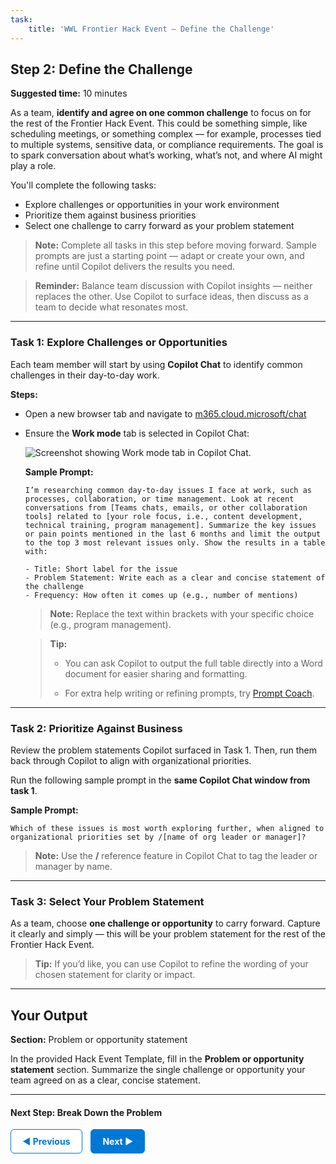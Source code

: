 ```yaml
---
task:
    title: 'WWL Frontier Hack Event – Define the Challenge'
---
```


## Step 2: Define the Challenge

**Suggested time:** 10 minutes  

As a team, **identify and agree on one common challenge** to focus on for the rest of the Frontier Hack Event. This could be something simple, like scheduling meetings, or something complex — for example, processes tied to multiple systems, sensitive data, or compliance requirements. The goal is to spark conversation about what’s working, what’s not, and where AI might play a role.

You'll complete the following tasks:

- Explore challenges or opportunities in your work environment  
- Prioritize them against business priorities  
- Select one challenge to carry forward as your problem statement  

> **Note:** Complete all tasks in this step before moving forward. Sample prompts are just a starting point — adapt or create your own, and refine until Copilot delivers the results you need.

> **Reminder:** Balance team discussion with Copilot insights — neither replaces the other. Use Copilot to surface ideas, then discuss as a team to decide what resonates most.

---

### Task 1: Explore Challenges or Opportunities  

Each team member will start by using **Copilot Chat** to identify common challenges in their day-to-day work.  

**Steps:**  
- Open a new browser tab and navigate to <a href="https://m365.cloud.microsoft/chat" target="_blank">m365.cloud.microsoft/chat</a>  
- Ensure the **Work mode** tab is selected in Copilot Chat:  

  ![Screenshot showing Work mode tab in Copilot Chat.](../Labs/Media/work-web-mode.png)  

  **Sample Prompt:**  

    ```text
    I’m researching common day-to-day issues I face at work, such as processes, collaboration, or time management. Look at recent conversations from [Teams chats, emails, or other collaboration tools] related to [your role focus, i.e., content development, technical training, program management]. Summarize the key issues or pain points mentioned in the last 6 months and limit the output to the top 3 most relevant issues only. Show the results in a table with: 
     
    - Title: Short label for the issue  
    - Problem Statement: Write each as a clear and concise statement of the challenge  
    - Frequency: How often it comes up (e.g., number of mentions) 
    ```  

  > **Note:** Replace the text within brackets with your specific choice (e.g., program management).  

  > **Tip:**
  >
  > - You can ask Copilot to output the full table directly into a Word document for easier sharing and formatting.
  >
  > -  For extra help writing or refining prompts, try <a href="https://appsource.microsoft.com/en-us/product/office/WA200007578" target="_blank">Prompt Coach</a>.

---

### Task 2: Prioritize Against Business  

Review the problem statements Copilot surfaced in Task 1. Then, run them back through Copilot to align with organizational priorities.

Run the following sample prompt in the **same Copilot Chat window from task 1**.

**Sample Prompt:**

```text
Which of these issues is most worth exploring further, when aligned to organizational priorities set by /[name of org leader or manager]?  
```

> **Note:** Use the **/** reference feature in Copilot Chat to tag the leader or manager by name.

---

### Task 3: Select Your Problem Statement

As a team, choose **one challenge or opportunity** to carry forward. Capture it clearly and simply — this will be your problem statement for the rest of the Frontier Hack Event.  

> **Tip:** If you’d like, you can use Copilot to refine the wording of your chosen statement for clarity or impact.

---

## Your Output  

**Section:** Problem or opportunity statement

In the provided Hack Event Template, fill in the **Problem or opportunity statement** section. Summarize the single challenge or opportunity your team agreed on as a clear, concise statement.

---

#### Next Step: Break Down the Problem

<a href="https://microsoftlearning.github.io/Frontier-Hack-Event/Instructions/Labs/1-kickoff-and-team-formation" 
   style="display:inline-block; padding:10px 18px; border:1px solid #0078D4; border-radius:6px; 
          background-color:#ffffff; color:#0078D4; font-weight:bold; text-decoration:none;">
   &#x25C0; Previous
</a>
<a href="https://microsoftlearning.github.io/Frontier-Hack-Event/Instructions/Labs/3-break-down-the-problem.html" 
   style="display:inline-block; padding:10px 18px; border:1px solid #0078D4; border-radius:6px; 
          background-color:#0078D4; color:#ffffff; font-weight:bold; text-decoration:none; margin-left:10px;">
   Next &#x25B6;
</a>

